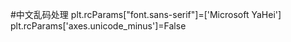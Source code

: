 #中文乱码处理
plt.rcParams["font.sans-serif"]=['Microsoft YaHei']
plt.rcParams['axes.unicode_minus']=False